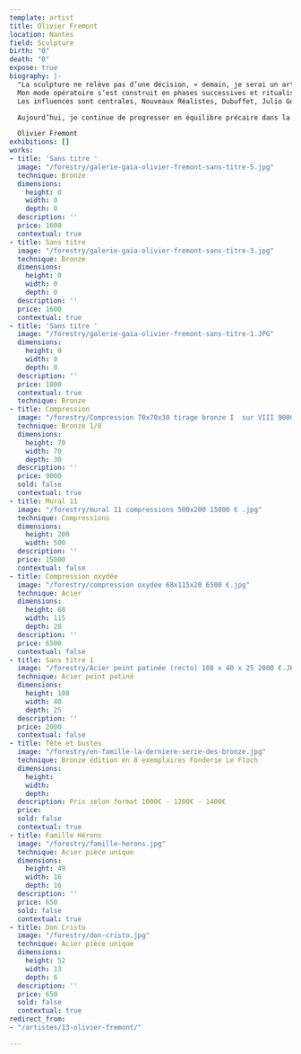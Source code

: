 ```yaml
---
template: artist
title: Olivier Fremont
location: Nantes
field: Sculpture
birth: "0"
death: "0"
expose: true
biography: |-
  "La sculpture ne relève pas d’une décision, « demain, je serai un artiste », mais à posteriori, je compare cette situation à un long processus de maturation, qui aboutit à « s’autoriser à ». Autodidacte donc, je suis « l’homme du commun à l’ouvrage » de Jean Dubuffet, grand pourfendeur de l’artiste démiurge ou thaumaturge. Celui que décrit David Smith, qui « sait que la sculpture se fait avec des choses ordinaires, que les sculpteurs sont des gens ordinaires qui se sont débarrassés de toute distinction pour revenir à l’ordinaire, à l’état brut… Je ne dépose pas l’aquarelle ou l’encre sur le papier,  je ne travaille pas en surface. Je m’attaque à l’épaisseur de la matière et à la trace de l’expérience. Les compressions et les plaques de métaux sont des palimpsestes sur lesquels j’inscris ma trace personnelle. Pour paraphraser François Dagognet : suis-je un dadaïste qui ironise ? Suis-je un plasticien écologiste qui exhibe les restes de l’hyper consommation pour la dénoncer ? Plus intimement, c’est probablement mon rapport au temps  à la dégradation, et la meurtrissure que je mets en jeu : «… l’apollinien qui s’efface devant le dyonisaque ».
  Mon mode opératoire s’est construit en phases successives et ritualisées : la recherche de lieux de collecte,  une errance dans les coins les moins reluisants du tissu urbain, friches industrielles, déchèteries, entreprises de récupération. Le hasard (?) veut que l’industriel qui me fournit aujourd’hui ait précédemment alimenté César en compressions. Ensuite stocker, laisser mûrir l’idée, et enfin me mettre au travail. C’est la quête d’un accidentel heureux, celui que décrivent Soulages et Dubuffet, l’illustration de ce processus que les anglo-saxons nomment du beau terme de « serendipity ».
  Les influences sont centrales, Nouveaux Réalistes, Dubuffet, Julio Gonzales, David Smith. Tout cela prend du sens dans ce que Michael Peppiatt appelle « le feu sous la cendre ». Le digest à ma façon des influences réciproques définit ma carte mentale, ma compréhension des forces à l’œuvre. Il m’est difficile de le rationaliser, donc je l’accepte et j’en fais mon identité d’artiste.

  Aujourd’hui, je continue de progresser en équilibre précaire dans la zone ouverte par le ré usage des matières, que j’essaie d’inscrire dans un langage contemporain. Dans la séquence itérative de l’idée au geste, le matériau semble parfois prendre la main sur l’intention. Les forces centrifuges et l’incertitude sont peut-être les moteurs même. Les compressions continuent de tirer vers la visagéité quand les grandes tôles colorées s’assemblent en mosaïque abstraites. Aujourd’hui vient le temps de créations plus dilatées, et l’envie d’investir l’espace public pour faire partager plus largement"

  Olivier Fremont
exhibitions: []
works:
- title: 'Sans titre '
  image: "/forestry/galerie-gaia-olivier-fremont-sans-titre-5.jpg"
  technique: Bronze
  dimensions:
    height: 0
    width: 0
    depth: 0
  description: ''
  price: 1600
  contextual: true
- title: Sans titre
  image: "/forestry/galerie-gaia-olivier-fremont-sans-titre-3.jpg"
  technique: Bronze
  dimensions:
    height: 0
    width: 0
    depth: 0
  description: ''
  price: 1600
  contextual: true
- title: 'Sans titre '
  image: "/forestry/galerie-gaia-olivier-fremont-sans-titre-1.JPG"
  dimensions:
    height: 0
    width: 0
    depth: 0
  description: ''
  price: 1800
  contextual: true
  technique: Bronze
- title: Compression
  image: "/forestry/Compression 70x70x30 tirage bronze I  sur VIII 9000 €.jpg"
  technique: Bronze 1/8
  dimensions:
    height: 70
    width: 70
    depth: 30
  description: ''
  price: 9000
  sold: false
  contextual: true
- title: Mural 11
  image: "/forestry/mural 11 compressions 500x200 15000 € .jpg"
  technique: Compressions
  dimensions:
    height: 200
    width: 500
  description: ''
  price: 15000
  contextual: false
- title: Compression oxydée
  image: "/forestry/compression oxydée 68x115x20 6500 €.jpg"
  technique: Acier
  dimensions:
    height: 68
    width: 115
    depth: 20
  description: ''
  price: 6500
  contextual: false
- title: Sans titre 1
  image: "/forestry/Acier peint patinée (recto) 108 x 40 x 25 2000 €.JPG"
  technique: Acier peint patiné
  dimensions:
    height: 108
    width: 40
    depth: 25
  description: ''
  price: 2000
  contextual: false
- title: Tête et bustes
  image: "/forestry/en-famille-la-derniere-serie-des-bronze.jpg"
  technique: Bronze édition en 8 exemplaires Fonderie Le Floch
  dimensions:
    height: 
    width: 
    depth: 
  description: Prix selon format 1000€ - 1200€ - 1400€
  price: 
  sold: false
  contextual: true
- title: Famille Hérons
  image: "/forestry/famille-herons.jpg"
  technique: Acier pièce unique
  dimensions:
    height: 49
    width: 16
    depth: 16
  description: ''
  price: 650
  sold: false
  contextual: true
- title: Don Cristo
  image: "/forestry/don-cristo.jpg"
  technique: Acier pièce unique
  dimensions:
    height: 52
    width: 13
    depth: 6
  description: ''
  price: 650
  sold: false
  contextual: true
redirect_from:
- "/artistes/13-olivier-fremont/"

---
```

